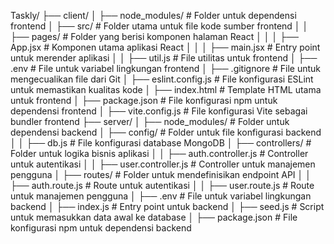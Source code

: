 Taskly/
├── client/
│   ├── node_modules/         # Folder untuk dependensi frontend
│   ├── src/                  # Folder utama untuk file kode sumber frontend
│   │   ├── pages/            # Folder yang berisi komponen halaman React
│   │   │   ├── App.jsx       # Komponen utama aplikasi React
│   │   │   ├── main.jsx      # Entry point untuk merender aplikasi
│   │   ├── util.js           # File utilitas untuk frontend
│   ├── .env                  # File untuk variabel lingkungan frontend
│   ├── .gitignore            # File untuk mengecualikan file dari Git
│   ├── eslint.config.js      # File konfigurasi ESLint untuk memastikan kualitas kode
│   ├── index.html            # Template HTML utama untuk frontend
│   ├── package.json          # File konfigurasi npm untuk dependensi frontend
│   ├── vite.config.js        # File konfigurasi Vite sebagai bundler frontend
├── server/
│   ├── node_modules/         # Folder untuk dependensi backend
│   ├── config/               # Folder untuk file konfigurasi backend
│   │   ├── db.js             # File konfigurasi database MongoDB
│   ├── controllers/          # Folder untuk logika bisnis aplikasi
│   │   ├── auth.controller.js # Controller untuk autentikasi
│   │   ├── user.controller.js # Controller untuk manajemen pengguna
│   ├── routes/               # Folder untuk mendefinisikan endpoint API
│   │   ├── auth.route.js     # Route untuk autentikasi
│   │   ├── user.route.js     # Route untuk manajemen pengguna
│   ├── .env                  # File untuk variabel lingkungan backend
│   ├── index.js              # Entry point untuk backend
│   ├── seed.js               # Script untuk memasukkan data awal ke database
│   ├── package.json          # File konfigurasi npm untuk dependensi backend